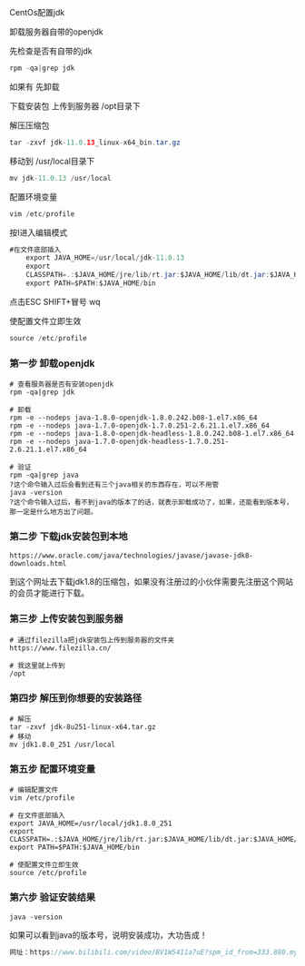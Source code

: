 CentOs配置jdk



卸载服务器自带的openjdk

先检查是否有自带的jdk

~~~java
rpm	-qa|grep jdk
~~~

如果有 先卸载

下载安装包 上传到服务器	/opt目录下

解压压缩包

~~~java
tar -zxvf jdk-11.0.13_linux-x64_bin.tar.gz
~~~

移动到 /usr/local目录下

~~~java
mv jdk-11.0.13 /usr/local
~~~

配置环境变量

~~~java
vim /etc/profile
~~~

按I进入编辑模式

~~~java
#在文件底部插入
    export JAVA_HOME=/usr/local/jdk-11.0.13
    export
    CLASSPATH=.:$JAVA_HOME/jre/lib/rt.jar:$JAVA_HOME/lib/dt.jar:$JAVA_HOME/lib/tools.jar
    export PATH=$PATH:$JAVA_HOME/bin
~~~

点击ESC  SHIFT+冒号 wq

使配置文件立即生效

~~~java
source /etc/profile
~~~









### 第一步 卸载openjdk

```shell
# 查看服务器是否有安装openjdk
rpm -qa|grep jdk

# 卸载
rpm -e --nodeps java-1.8.0-openjdk-1.8.0.242.b08-1.el7.x86_64
rpm -e --nodeps java-1.7.0-openjdk-1.7.0.251-2.6.21.1.el7.x86_64
rpm -e --nodeps java-1.8.0-openjdk-headless-1.8.0.242.b08-1.el7.x86_64
rpm -e --nodeps java-1.7.0-openjdk-headless-1.7.0.251-2.6.21.1.el7.x86_64

# 验证
rpm -qa|grep java
?这个命令输入过后会看到还有三个java相关的东西存在，可以不用管
java -version
?这个命令输入过后，看不到java的版本了的话，就表示卸载成功了，如果，还能看到版本号，那一定是什么地方出了问题。
```

 

### 第二步 下载jdk安装包到本地

```shell
https://www.oracle.com/java/technologies/javase/javase-jdk8-downloads.html
```

到这个网址去下载jdk1.8的压缩包，如果没有注册过的小伙伴需要先注册这个网站的会员才能进行下载。

 

### 第三步 上传安装包到服务器

```shell
# 通过filezilla把jdk安装包上传到服务器的文件夹
https://www.filezilla.cn/

# 我这里就上传到
/opt
```

 

### 第四步 解压到你想要的安装路径

```shell
# 解压
tar -zxvf jdk-8u251-linux-x64.tar.gz
# 移动
mv jdk1.8.0_251 /usr/local
```

### 第五步 配置环境变量

```shell
# 编辑配置文件
vim /etc/profile

# 在文件底部插入
export JAVA_HOME=/usr/local/jdk1.8.0_251
export CLASSPATH=.:$JAVA_HOME/jre/lib/rt.jar:$JAVA_HOME/lib/dt.jar:$JAVA_HOME/lib/tools.jar
export PATH=$PATH:$JAVA_HOME/bin

# 使配置文件立即生效
source /etc/profile
```

 

### 第六步 验证安装结果

```shell
java -version
```

如果可以看到java的版本号，说明安装成功，大功告成！









~~~java
网址：https://www.bilibili.com/video/BV1W5411a7uE?spm_id_from=333.880.my_history.page.click
~~~

